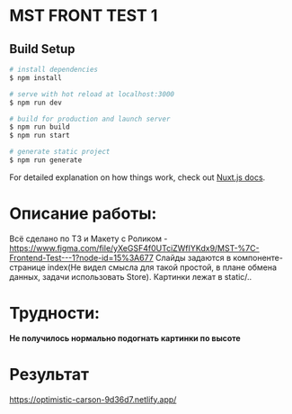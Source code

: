 # MST FRONT TEST 1

## Build Setup

```bash
# install dependencies
$ npm install

# serve with hot reload at localhost:3000
$ npm run dev

# build for production and launch server
$ npm run build
$ npm run start

# generate static project
$ npm run generate
```

For detailed explanation on how things work, check out [Nuxt.js docs](https://nuxtjs.org).


# Описание работы:
Всё сделано по ТЗ и Макету с Роликом - https://www.figma.com/file/yXeGSF4f0UTciZWfIYKdx9/MST-%7C-Frontend-Test---1?node-id=15%3A677
Слайды задаются в компоненте-странице index(Не видел смысла для такой простой, в плане обмена данных, задачи использовать Store). Картинки лежат в static/..


# Трудности:
__Не получилось нормально подогнать картинки по высоте__


# Результат
https://optimistic-carson-9d36d7.netlify.app/

